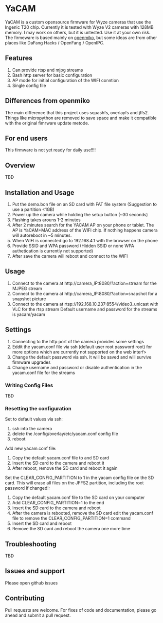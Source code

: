 # YaCAM

YaCAM is a custom opensource firmware for Wyze cameras that use the Ingenic T20 chip. Currently it is tested with Wyze V2 cameras with 128MB memory. I may work on others, but it is untested. Use it at your own risk.
The firmeware is based mainly on [openmiko](https://github.com/openmiko/openmiko), but some ideas are from other places like DaFang Hacks / OpenFang / OpenIPC.

## Features

1. Can provide rtsp and mjpg streams
2. Bash http server for basic configuration
3. AP mode for initial configuration of the WIFI conntion
4. Single config file


## Differences from openmiko

The main difference that this project uses squashfs, overlayfs and jffs2. Things like micropython are removed to save space and make it compatible with the original fimrware update metode. 

## For end users

This firmware is not yet ready for daily use!!!!


## Overview

TBD

## Installation and Usage

1. Put the demo.bon file on an SD card with FAT file system (Suggestion to use a partition <1GB)
2. Power up the camera while holding the setup button (~30 seconds)
3. Flashing takes arouns 1-2 minutes
4. After 2 minutes search for the YACAM AP on your phone or tablet. The AP is YaCAM+MAC address of the WIFI chip. If nothing happens camera will autoreboot in ~5 minutes.
5. When WIFI is connected go to 192.168.4.1 with the browser on the phone
6. Provide SSID and WPA password (Hidden SSID or none WPA authetication is currently not supported)
7. After save the camera will reboot and connect to the WIFI

## Usage

1. Connect to the camera at http://camera_IP:8080/?action=stream for the MJPEG stream
2. Connect to the camera at http://camera_IP:8080/?action=snapshot for a snapshot picture
3. Connect to the camera at rtsp://192.168.10.237:8554/video3_unicast with VLC for the rtsp stream
Default username and password for the streams is yacam/yacam

## Settings

1. Connecting to the http port of the camera provides some settings 
2. Eddit the yacam.conf file via ssh (default user root password root) for more options which are currently not supported on the web interf>
3. Change the default password via ssh. It will be saved and will survive firmware upgrades
4. Change username and password or disable authentication in the yacam.conf file for the streams

### Writing Config Files

TBD

### Resetting the configuration

Set to default values via ssh:
1. ssh into the camera
2. delete the /config/overlay/etc/yacam.conf config file
3. reboot

Add new yacam.conf file:
1. Copy the default yacam.conf file to and SD card
2. Insert the SD card to the camera and reboot it
3. After reboot, remove the SD card and reboot it again

Set the CLEAR_CONFIG_PARTITION to 1 in the yacam config file on the SD card. This will erase all files on the JFFS2 partition, including the root password if changed!:
1. Copy the default yacam.conf file to the SD card on your computer
2. Add CLEAR_CONFIG_PARTITION=1 to the end
3. Insert the SD card to the camera and reboot
4. After the camera is rebooted, remove the SD card edit the yacam.conf file to remove the CLEAR_CONFIG_PARTITION=1 command
5. Insert the SD card and reboot
6. Remove the SD card and reboot the camera one more time

## Troubleshooting

TBD

## Issues and support

Please open github issues

## Contributing

Pull requests are welcome. For fixes of code and documentation, please go ahead and submit a pull request.
